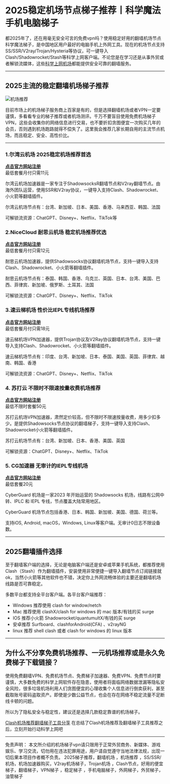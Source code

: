 # 2025稳定机场节点梯子推荐丨科学魔法手机电脑梯子

都2025年了，还在用毫无安全可言的免费vpn吗？使用稳定好用的翻墙机场节点科学魔法梯子，是中国地区用户最好的电脑手机上外网工具。现在的机场节点支持SS/SSR/V2ray/Trojan/Hysteria等协议，可一键导入Clash/Shadowrocket/Stash等科学上网客户端。不论您是在学习还是从事外贸或者解锁流媒体，这些[科学上网机场](https://discuss.d2l.ai/t/vpn/27774)都能提供安全可靠的翻墙服务。

-----
## 2025主流的稳定翻墙机场梯子推荐

![机场推荐](https://www.cnvintage.org/assets/files/2024-12-14/1734189623-774793-9b37016d-f812-4785-8e6d-0f84b0d417ec.jpeg)

目前市场上的机场梯子服务商上百家是有的，但是选择翻墙机场或者VPN一定要谨慎，多看看专业的梯子推荐或者机场测评。千万不要盲目使用免费机场梯子VPN，这些会收集你的网络信息进行交易，也不要折扣贪图便宜一次购买几年的会员，否则遇到机场跑路就得不偿失了。这里我会推荐几家长期自用的主流节点机场，而且稳定、安全、高性价比。

-----

### 1.尔湾云机场 2025稳定机场推荐首选
[**点击官方网站注册**](https://go.1vpn.cc/ewan)  
最低套餐月付只需11元

尔湾云机场加速器是一家专注于ShadowsocksR翻墙节点和V2ray翻墙节点。由海外团队运营，使用SSR和V2ray协议，一键导入支持Clash、Shadowrocket、小火箭等翻墙插件。

尔湾云机场节点有：台湾、新加坡、日本、美国、香港、马来西亚、韩国、法国

可解锁流资源：ChatGPT、Disney+、Netflix、TikTok等

### 2.NiceCloud 耐思云机场 稳定机场推荐优选
[**点击官方网站注册**](https://go.1vpn.cc/nisi)  
最低套餐月付只需12元

耐思云机场加速器，提供Shadowsocks协议翻墙机场节点，支持一键导入支持Clash、Shadowrocket、小火箭等翻墙插件。

耐思云机场节点有：泰国、韩国、香港、乌克兰、英国、日本、台湾、美国、巴西、菲律宾、新加坡、俄罗斯、土耳其、法国

可解锁流资源：ChatGPT、Disney+、Netflix、TikTok

### 3.速云梯机场 性价比IEPL专线机场推荐
[**点击官方网站注册**](https://go.1vpn.cc/suyu)  
最低套餐月付只需18元

速云梯机场VPN加速器，提供Trojan协议及V2Ray协议翻墙机场节点，支持一键导入支持Clash、Shadowrocket、小火箭等翻墙插件。

速云梯机场节点有：印度、台湾、新加坡、日本、泰国、美国、英国、菲律宾、越南、韩国、香港

可解锁流资源：ChatGPT、Disney+、Netflix、TikTok

### 4. 苏打云 不限时不限速按量收费机场推荐
[**点击官方网站注册**](https://go.1vpn.cc/soda)  
最低不限时套餐50元

苏打云机场VPN加速器，肃然定价较高，但不限时不限速按量收费，用多少扣多少。是提供Shadowsocks节点协议的翻墙梯子，支持一键导入支持Clash、Shadowrocket小火箭等翻墙插件。

苏打云机场节点有：台湾、新加坡、日本、香港、美国、英国

可解锁资源：ChatGPT、Disney+、Netflix、TikTok

### 5. CG加速器 无审计的IEPL专线机场
[**点击官方网站注册**](https://go.1vpn.cc/cybg)  
最低套餐20元

CyberGuard 机场是一家2023 年开始运营的 Shadowsocks 机场，线路有公网中转、IPLC 和 IEPL 专线，节点覆盖大陆常用地区。

CyberGuard 机场节点包括香港、日本、韩国、新加坡、美国、德国、荷兰等。

支持iOS, Android, macOS，Windows, Linux等客户端。无审计0日志不限设备数。

-----

## 2025翻墙插件选择

至于翻墙客户端的选择，无论是电脑客户端还是安卓或苹果手机系统，都推荐使用Clash（Stash）作为翻墙插件，安装使用非常便捷一键导入翻墙节点订阅链接就ok，当然小火箭等其他软件也不错，决定你上外网流畅体验的主要还是翻墙机场线路是否可靠稳定。

多数平台都支持全平台客户端。各平台客户端推荐：

* Windows 推荐使用 clash for window/netch
* Mac 推荐使用 clashX/clash for windows 的 mac 版本/有钱的买 surge
* IOS 推荐小火箭 Shadowrocket/quantumultX/有钱的买 surge
* 安卓推荐 Surfboard、clashforAndroid(CFA) 、v2rayNG
* linux 推荐 shell clash 或者 clash for windows 的 linux 版本

-----

## 为什么不分享免费机场推荐、一元机场推荐或是永久免费梯子下载链接？
使用免费翻墙VPN、免费机场节点、免费梯子加速器、免费VPN、免费节点时要谨慎，大多数免费的科学上网软件存在隐患，使用者将面临网络数据泄漏等隐私安全风险，很多垃圾机场利用人们贪图便宜的心理收集个人信息进行倒卖获利，甚至截取账号密码盗取资产。即使是少数公益节点，也会在存在网络不稳定流量不足断线卡顿的问题。

所以为了隐私安全与稳定性，建议还是选择几款稳定靠谱的机场梯子。

[Clash机场推荐翻墙梯子工具分享](https://discuss.d2l.ai/t/vpn/28837)
在总结了Clash机场推荐及翻墙梯子工具推荐之后，立刻开始行动科学上网吧

-----
免责声明： 本文所介绍的机场梯子vpn请只限用于正常外贸商务、新媒体、游戏娱乐、学习交流，切勿用在违法犯罪用途，用户请自觉遵守当地法律法规，出现一切后果本项目作者概不负责。
2025梯子推荐，翻墙机场 ，机场推荐 ，SS/SSR/机场，机场加速器购买，V2ray机场梯子，Trojan机场 ，Clash节点，好用的便宜梯子，翻墙梯子，VPN梯子 ，稳定梯子 ，手机电脑梯子，外网梯子，外贸梯子，油管梯子
